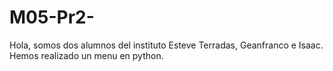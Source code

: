 # M05-Pr2-
Hola, somos dos alumnos del instituto Esteve Terradas, Geanfranco e Isaac. Hemos realizado un menu en python.

